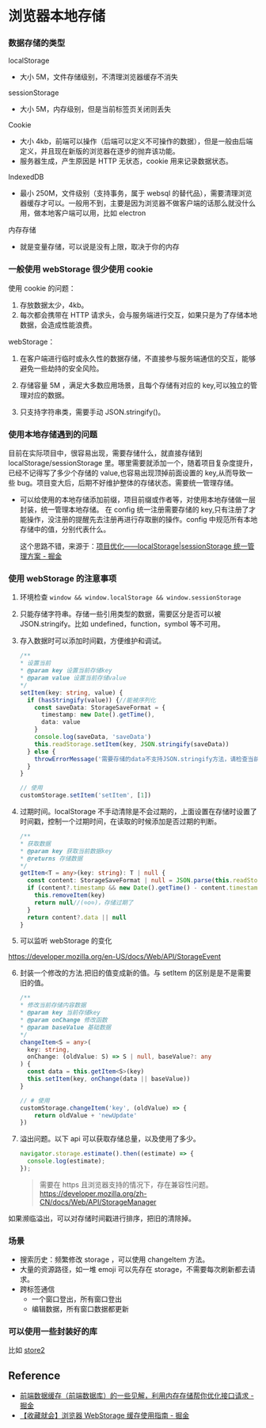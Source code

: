 # 浏览器本地存储

### 数据存储的类型

localStorage

- 大小 5M，文件存储级别，不清理浏览器缓存不消失

sessionStorage

- 大小 5M，内存级别，但是当前标签页关闭则丢失

Cookie

- 大小 4kb，前端可以操作（后端可以定义不可操作的数据），但是一般由后端定义，并且现在新版的浏览器在逐步的抛弃该功能。
- 服务器生成，产生原因是 HTTP 无状态，cookie 用来记录数据状态。

IndexedDB

- 最小 250M，文件级别（支持事务，属于 websql 的替代品），需要清理浏览器缓存才可以。一般用不到，主要是因为浏览器不做客户端的话那么就没什么用，做本地客户端可以用，比如 electron

内存存储

- 就是变量存储，可以说是没有上限，取决于你的内存

### 一般使用 webStorage 很少使用 cookie

使用 cookie 的问题：

1. 存放数据太少，4kb。
2. 每次都会携带在 HTTP 请求头，会与服务端进行交互，如果只是为了存储本地数据，会造成性能浪费。

webStorage：

1. 在客户端进行临时或永久性的数据存储，不直接参与服务端通信的交互，能够避免一些劫持的安全风险。

2. 存储容量 5M ，满足大多数应用场景，且每个存储有对应的 key,可以独立的管理对应的数据。
3. 只支持字符串类，需要手动 JSON.stringify()。

### 使用本地存储遇到的问题

目前在实际项目中，很容易出现，需要存储什么，就直接存储到 localStorage/sessionStorage 里。哪里需要就添加一个，随着项目复杂度提升，已经不记得写了多少个存储的 value,也容易出现顶掉前面设置的 key,从而导致一些 bug。项目变大后，后期不好维护整体的存储状态。需要统一管理存储。

- 可以给使用的本地存储添加前缀，项目前缀或作者等，对使用本地存储做一层封装，统一管理本地存储。
  在 config 统一注册需要存储的 key,只有注册了才能操作，没注册的提醒先去注册再进行存取删的操作。config 中规范所有本地存储中的值，分别代表什么。

  这个思路不错，来源于：[项目优化——localStorage|sessionStorage 统一管理方案 - 掘金](https://juejin.cn/post/6919376014867070989#heading-0)

### 使用 webStorage 的注意事项

1. 环境检查 `window && window.localStorage && window.sessionStorage`
2. 只能存储字符串。存储一些引用类型的数据，需要区分是否可以被 JSON.stringify。比如 undefined，function，symbol 等不可用。
3. 存入数据时可以添加时间戳，方便维护和调试。

   ```ts
   /**
   * 设置当前
   * @param key 设置当前存储key
   * @param value 设置当前存储value
   */
   setItem(key: string, value) {
     if (hasStringify(value)) {//能被序列化
       const saveData: StorageSaveFormat = {
         timestamp: new Date().getTime(),
         data: value
       }
       console.log(saveData, 'saveData')
       this.readStorage.setItem(key, JSON.stringify(saveData))
     } else {
       throwErrorMessage('需要存储的data不支持JSON.stringify方法，请检查当前数据')
     }
   }

   // 使用
   customStorage.setItem('setItem', [1])

   ```

4. 过期时间。localStorage 不手动清除是不会过期的，上面设置在存储时设置了时间戳，控制一个过期时间，在读取的时候添加是否过期的判断。

   ```ts
   /**
   * 获取数据
   * @param key 获取当前数据key
   * @returns 存储数据
   */
   getItem<T = any>(key: string): T | null {
     const content: StorageSaveFormat | null = JSON.parse(this.readStorage.getItem(key))
     if (content?.timestamp && new Date().getTime() - content.timestamp >= this.config.timeout) {
       this.removeItem(key)
       return null//(⊙o⊙)，存储过期了
     }
     return content?.data || null
   }

   ```

5. 可以监听 webStorage 的变化

https://developer.mozilla.org/en-US/docs/Web/API/StorageEvent

6. 封装一个修改的方法.把旧的值变成新的值。与 setItem 的区别是是不是需要旧的值。

   ```ts
   /**
   * 修改当前存储内容数据
   * @param key 当前存储key
   * @param onChange 修改函数
   * @param baseValue 基础数据
   */
   changeItem<S = any>(
     key: string,
     onChange: (oldValue: S) => S | null, baseValue?: any
   ) {
     const data = this.getItem<S>(key)
     this.setItem(key, onChange(data || baseValue))
   }

   // # 使用
   customStorage.changeItem('key', (oldValue) => {
       return oldValue + 'newUpdate'
   })

   ```

7. 溢出问题。以下 api 可以获取存储总量，以及使用了多少。

   ```js
   navigator.storage.estimate().then((estimate) => {
     console.log(estimate);
   });
   ```

   > 需要在 https 且浏览器支持的情况下，存在兼容性问题。
   > https://developer.mozilla.org/zh-CN/docs/Web/API/StorageManager

如果濒临溢出，可以对存储时间戳进行排序，把旧的清除掉。

### 场景

- 搜索历史：频繁修改 storage ，可以使用 changeItem 方法。
- 大量的资源路径，如一堆 emoji 可以先存在 storage，不需要每次刷新都去请求。
- 跨标签通信
  - 一个窗口登出，所有窗口登出
  - 编辑数据，所有窗口数据都更新

### 可以使用一些封装好的库

比如 [store2](https://www.npmjs.com/package/store2)

## Reference

- [前端数据缓存（前端数据库）的一些见解，利用内存存储帮你优化接口请求 - 掘金](https://juejin.cn/post/6955672622587707428/)
- [【收藏就会】浏览器 WebStorage 缓存使用指南 - 掘金](https://juejin.cn/post/6984908770149138446#heading-13)
